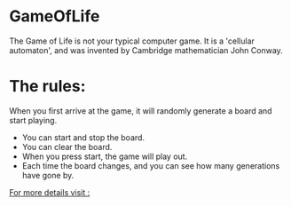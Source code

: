 # GameOfLife
The Game of Life is not your typical computer game. It is a 'cellular automaton', and was invented by Cambridge mathematician John Conway.

# The rules:
When you first arrive at the game, it will randomly generate a board and start playing.
- You can start and stop the board.
- You can clear the board.
- When you press start, the game will play out.
- Each time the board changes, and you can see how many generations have gone by.

[For more details visit :](https://en.wikipedia.org/wiki/Conway%27s_Game_of_Life)
